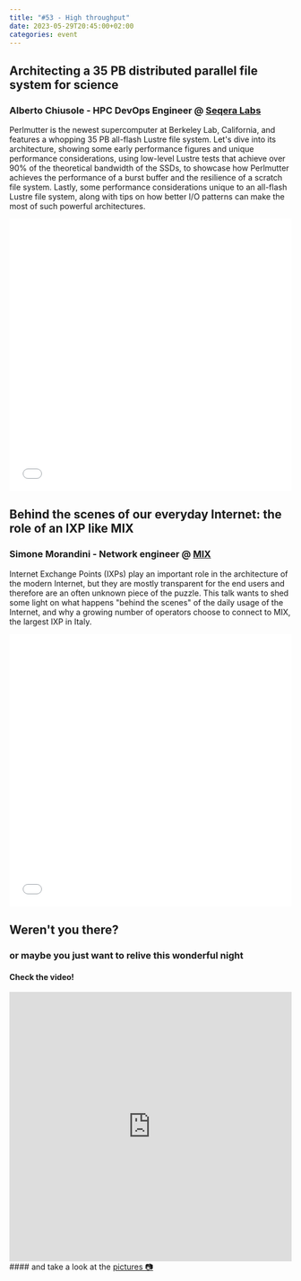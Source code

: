 ```yaml
---
title: "#53 - High throughput"
date: 2023-05-29T20:45:00+02:00
categories: event
---
```


## Architecting a 35 PB distributed parallel file system for science

### Alberto Chiusole - HPC DevOps Engineer @ [Seqera Labs](//seqera.io)

Perlmutter is the newest supercomputer at Berkeley Lab, California, and features a whopping 35 PB all-flash Lustre file system. Let's dive into its architecture, showing some early performance figures and unique performance considerations, using low-level Lustre tests that achieve over 90% of the theoretical bandwidth of the SSDs, to showcase how Perlmutter achieves the performance of a burst buffer and the resilience of a scratch file system. Lastly, some performance considerations unique to an all-flash Lustre file system, along with tips on how better I/O patterns can make the most of such powerful architectures.

<iframe src="//www.slideshare.net/slideshow/embed_code/key/6eCTERXumMgchB" width="100%" height="485" frameborder="0" marginwidth="0" marginheight="0" scrolling="no" allowfullscreen> </iframe>

## Behind the scenes of our everyday Internet: the role of an IXP like MIX

### Simone Morandini - Network engineer @ [MIX](//mix-it.net)

Internet Exchange Points (IXPs) play an important role in the architecture of the modern Internet, but they are mostly transparent for the end users and therefore are an often unknown piece of the puzzle. This talk wants to shed some light on what happens "behind the scenes" of the daily usage of the Internet, and why a growing number of operators choose to connect to MIX, the largest IXP in Italy.

<iframe src="//www.slideshare.net/slideshow/embed_code/key/gIvkSAL90KPerw" width="100%" height="485" frameborder="0" marginwidth="0" marginheight="0" scrolling="no" allowfullscreen> </iframe>

## Weren't you there?

### or maybe you just want to relive this wonderful night

<section class="fb-links">

#### Check the video!

<iframe width="100%" height="480px" src="https://www.youtube.com/embed/O3MjD_i219A" frameborder="0" allow="accelerometer; autoplay; clipboard-write; encrypted-media; gyroscope; picture-in-picture" allowfullscreen></iframe>
#### and take a look at the <a id="fb_photo_album" class="btn-facebook" target="_blank" href="//bit.ly/ST53p">pictures &#128247;</a>

</section>
